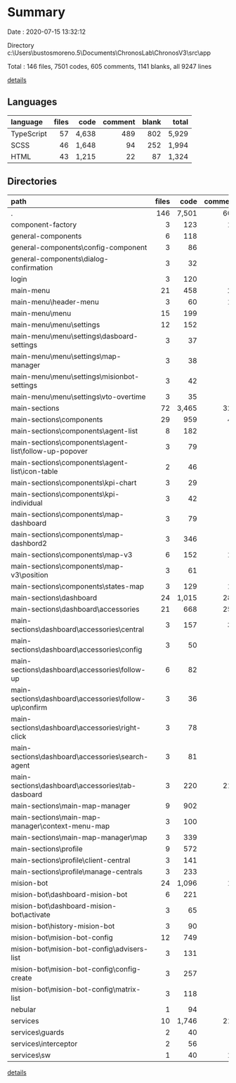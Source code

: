 # Summary

Date : 2020-07-15 13:32:12

Directory c:\Users\bustosmoreno.5\Documents\ChronosLab\ChronosV3\src\app

Total : 146 files,  7501 codes, 605 comments, 1141 blanks, all 9247 lines

[details](details.md)

## Languages
| language | files | code | comment | blank | total |
| :--- | ---: | ---: | ---: | ---: | ---: |
| TypeScript | 57 | 4,638 | 489 | 802 | 5,929 |
| SCSS | 46 | 1,648 | 94 | 252 | 1,994 |
| HTML | 43 | 1,215 | 22 | 87 | 1,324 |

## Directories
| path | files | code | comment | blank | total |
| :--- | ---: | ---: | ---: | ---: | ---: |
| . | 146 | 7,501 | 605 | 1,141 | 9,247 |
| component-factory | 3 | 123 | 15 | 35 | 173 |
| general-components | 6 | 118 | 0 | 30 | 148 |
| general-components\config-component | 3 | 86 | 0 | 23 | 109 |
| general-components\dialog-confirmation | 3 | 32 | 0 | 7 | 39 |
| login | 3 | 120 | 1 | 24 | 145 |
| main-menu | 21 | 458 | 27 | 99 | 584 |
| main-menu\header-menu | 3 | 60 | 10 | 18 | 88 |
| main-menu\menu | 15 | 199 | 0 | 42 | 241 |
| main-menu\menu\settings | 12 | 152 | 0 | 33 | 185 |
| main-menu\menu\settings\dasboard-settings | 3 | 37 | 0 | 11 | 48 |
| main-menu\menu\settings\map-manager | 3 | 38 | 0 | 7 | 45 |
| main-menu\menu\settings\misionbot-settings | 3 | 42 | 0 | 7 | 49 |
| main-menu\menu\settings\vto-overtime | 3 | 35 | 0 | 8 | 43 |
| main-sections | 72 | 3,465 | 327 | 548 | 4,340 |
| main-sections\components | 29 | 959 | 42 | 172 | 1,173 |
| main-sections\components\agent-list | 8 | 182 | 9 | 39 | 230 |
| main-sections\components\agent-list\follow-up-popover | 3 | 79 | 1 | 17 | 97 |
| main-sections\components\agent-list\icon-table | 2 | 46 | 1 | 6 | 53 |
| main-sections\components\kpi-chart | 3 | 29 | 0 | 10 | 39 |
| main-sections\components\kpi-individual | 3 | 42 | 0 | 9 | 51 |
| main-sections\components\map-dashboard | 3 | 79 | 1 | 15 | 95 |
| main-sections\components\map-dashbord2 | 3 | 346 | 2 | 33 | 381 |
| main-sections\components\map-v3 | 6 | 152 | 19 | 33 | 204 |
| main-sections\components\map-v3\position | 3 | 61 | 4 | 12 | 77 |
| main-sections\components\states-map | 3 | 129 | 11 | 33 | 173 |
| main-sections\dashboard | 24 | 1,015 | 285 | 256 | 1,556 |
| main-sections\dashboard\accessories | 21 | 668 | 257 | 165 | 1,090 |
| main-sections\dashboard\accessories\central | 3 | 157 | 31 | 28 | 216 |
| main-sections\dashboard\accessories\config | 3 | 50 | 0 | 17 | 67 |
| main-sections\dashboard\accessories\follow-up | 6 | 82 | 5 | 19 | 106 |
| main-sections\dashboard\accessories\follow-up\confirm | 3 | 36 | 0 | 6 | 42 |
| main-sections\dashboard\accessories\right-click | 3 | 78 | 6 | 30 | 114 |
| main-sections\dashboard\accessories\search-agent | 3 | 81 | 0 | 17 | 98 |
| main-sections\dashboard\accessories\tab-dasboard | 3 | 220 | 215 | 54 | 489 |
| main-sections\main-map-manager | 9 | 902 | 0 | 67 | 969 |
| main-sections\main-map-manager\context-menu-map | 3 | 100 | 0 | 13 | 113 |
| main-sections\main-map-manager\map | 3 | 339 | 0 | 25 | 364 |
| main-sections\profile | 9 | 572 | 0 | 50 | 622 |
| main-sections\profile\client-central | 3 | 141 | 0 | 13 | 154 |
| main-sections\profile\manage-centrals | 3 | 233 | 0 | 23 | 256 |
| mision-bot | 24 | 1,096 | 10 | 94 | 1,200 |
| mision-bot\dashboard-mision-bot | 6 | 221 | 4 | 20 | 245 |
| mision-bot\dashboard-mision-bot\activate | 3 | 65 | 2 | 9 | 76 |
| mision-bot\history-mision-bot | 3 | 90 | 0 | 10 | 100 |
| mision-bot\mision-bot-config | 12 | 749 | 3 | 56 | 808 |
| mision-bot\mision-bot-config\advisers-list | 3 | 131 | 1 | 10 | 142 |
| mision-bot\mision-bot-config\config-create | 3 | 257 | 0 | 18 | 275 |
| mision-bot\mision-bot-config\matrix-list | 3 | 118 | 0 | 10 | 128 |
| nebular | 1 | 94 | 0 | 2 | 96 |
| services | 10 | 1,746 | 218 | 284 | 2,248 |
| services\guards | 2 | 40 | 0 | 9 | 49 |
| services\interceptor | 2 | 56 | 0 | 18 | 74 |
| services\sw | 1 | 40 | 17 | 10 | 67 |

[details](details.md)